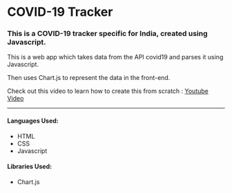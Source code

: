 # COVID-19 Tracker 
### This is a COVID-19 tracker specific for India, created using Javascript.

This is a web app which takes data from the API covid19 and parses it using Javascript.

Then uses Chart.js to represent the data in the front-end.

Check out this video to learn how to create this from scratch : [Youtube Video](https://www.youtube.com/watch?v=Nv33sHscfLk)

---

#### Languages Used:
* HTML
* CSS
* Javascript

#### Libraries Used:
* Chart.js
